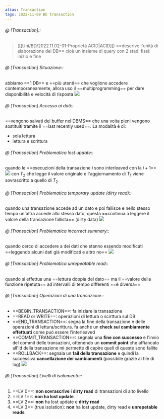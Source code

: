 ```yaml
---
alias: Transaction
tags: 2022-11-09 BD transaction
---
```


###### @ [Transaction]::
> ([[Uni/BD/2022.11.02-01-Proprietà ACID|ACID]]) ==descrive l'unità di elaborazione del DB== cioè un insieme di query con 2 stadi fissi: inizio e fine
<!--ID: 1670236970951-->


###### @ [Transaction] Situazione::
abbiamo ==1 DB== e ==più utenti== che vogliono accedere contemporaneamente, allora uso il ==multiprogramming== per dare disponibilità e velocità di risposta
![](Uni/BD/img/multiuser.jpeg)
<!--ID: 1670236970955-->




###### @ [Transaction] Accesso ai dati::
==vengono salvati dei buffer nel DBMS== che una volta pieni vengono sostituiti tramite il ==last recently used==. La modalità è di:
- sola lettura
- lettura e scrittura
<!--ID: 1670236970960-->


###### @ [Transaction] Problematica lost update::
quando le ==esecuzioni della transazione $i$ sono interleaved con la $i+1$==
![](Uni/BD/img/lostupdate.jpeg)
con $T_2$ che legge il valore originale e l'aggiornamento di $T_1$ viene sovrascritto a quello di $T_2$
<!--ID: 1670237672259-->




###### @ [Transaction] Problematica temporary update (dirty read)::
quando una transazione accede ad un dato e poi fallisce e nello stesso tempo un'altra accede allo stesso dato, questa ==continua a leggere il valore della transazione fallista== (dirty data)
![](Uni/BD/img/dirtyread.jpeg)
<!--ID: 1670237672265-->




###### @ [Transaction] Problematica incorrect summary::
quando cerco di accedere a dei dati che stanno essendo modificati ==leggendo alcuni dati già modificati e altro no==
![](Uni/BD/img/incsum.jpeg)
<!--ID: 1670237672269-->




###### @ [Transaction] Problematica unrepeatable read::
quando si effettua una ==lettura doppia del dato== ma il ==valore della funzione ripetuta== ad intervalli di tempo differenti ==è diversa==
<!--ID: 1670237672273-->




###### @ [Transaction] Operazioni di una transazione::
- ==BEGIN\_TRANSACTION==: fa iniziare la transazione
- ==READ or WRITE==: operazioni di lettura o scirttura sul DB
- ==END\_TRANSACTION==: segna la fine della transazione e delle operazioni di lettura/scrittura. fa anche un **check sui cambiamente effettuati** come può essere l'interleaved
- ==COMMIT\_TRANSACTION==: segnala una **fine con successo** e l'invio del commit delle transazioni, ottenendo un **commit point** che affiancato all'Id della transazione mi permette di capire queli di queste sono fallite
- ==ROLLBACK==: segnala un **fail della transazione** e quindi la successiva **cancellazione dei cambiamenti** (possibile grazie ai file di log)
![](Uni/BD/img/opertrans.jpeg)
<!--ID: 1670236970964-->


###### @ [Transaction] Livelli di isolamento::
1. ==LV 0==: **non sovrascrive i dirty read** di transazioni di alto livello
2. ==LV 1==: **non ha lost update**
3. ==LV 2==: **non** ha lost update e **dirty read**
4. ==LV 3== (true isolation): **non** ha lost update, dirty read e **unrepetable reads**
<!--ID: 1673433803050-->
